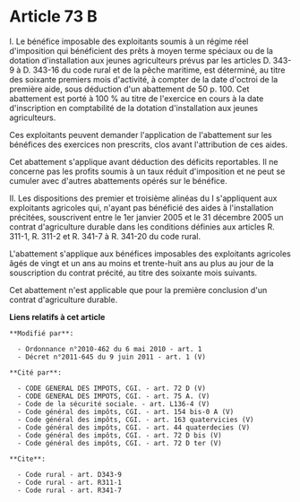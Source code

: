 # Article 73 B

I. Le bénéfice imposable des exploitants soumis à un régime réel d'imposition qui bénéficient des prêts à moyen terme
spéciaux ou de la dotation d'installation aux jeunes agriculteurs prévus par les articles D. 343-9 à D. 343-16 du code rural
et de la pêche maritime, est déterminé, au titre des soixante premiers mois d'activité, à compter de la date d'octroi de la
première aide, sous déduction d'un abattement de 50 p. 100. Cet abattement est porté à 100 % au titre de l'exercice en cours
à la date d'inscription en comptabilité de la dotation d'installation aux jeunes agriculteurs. 

Ces exploitants peuvent demander l'application de l'abattement sur les bénéfices des exercices non prescrits, clos avant
l'attribution de ces aides. 

Cet abattement s'applique avant déduction des déficits reportables. Il ne concerne pas les profits soumis à un taux réduit
d'imposition et ne peut se cumuler avec d'autres abattements opérés sur le bénéfice. 

II. Les dispositions des premier et troisième alinéas du I s'appliquent aux exploitants agricoles qui, n'ayant pas bénéficié
des aides à l'installation précitées, souscrivent entre le 1er janvier 2005 et le 31 décembre 2005 un contrat d'agriculture
durable dans les conditions définies aux articles R. 311-1, R. 311-2 et R. 341-7 à R. 341-20 du code rural. 

L'abattement s'applique aux bénéfices imposables des exploitants agricoles âgés de vingt et un ans au moins et trente-huit
ans au plus au jour de la souscription du contrat précité, au titre des soixante mois suivants. 

Cet abattement n'est applicable que pour la première conclusion d'un contrat d'agriculture durable.

**Liens relatifs à cet article**

	**Modifié par**:

	  - Ordonnance n°2010-462 du 6 mai 2010 - art. 1
	  - Décret n°2011-645 du 9 juin 2011 - art. 1 (V)

	**Cité par**:

	  - CODE GENERAL DES IMPOTS, CGI. - art. 72 D (V)
	  - CODE GENERAL DES IMPOTS, CGI. - art. 75 A. (V)
	  - Code de la sécurité sociale. - art. L136-4 (V)
	  - Code général des impôts, CGI. - art. 154 bis-0 A (V)
	  - Code général des impôts, CGI. - art. 163 quatervicies (V)
	  - Code général des impôts, CGI. - art. 44 quaterdecies (V)
	  - Code général des impôts, CGI. - art. 72 D bis (V)
	  - Code général des impôts, CGI. - art. 72 D ter (V)

	**Cite**:

	  - Code rural - art. D343-9
	  - Code rural - art. R311-1
	  - Code rural - art. R341-7
